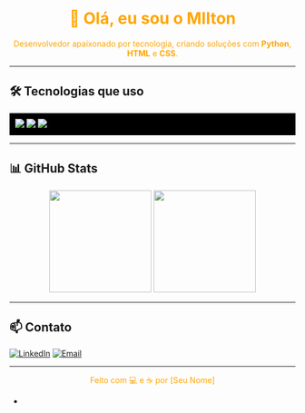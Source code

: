 <h1 align="center" style="color:orange;">👋 Olá, eu sou o MIlton</h1>

<p align="center" style="color:orange;">
  Desenvolvedor apaixonado por tecnologia, criando soluções com <strong>Python</strong>, <strong>HTML</strong> e <strong>CSS</strong>.
</p>

---

## 🛠️ Tecnologias que uso

<div style="background-color:#000; padding:10px;">
  <img src="https://img.shields.io/badge/Python-FFD43B?style=for-the-badge&logo=python&logoColor=black" />
  <img src="https://img.shields.io/badge/HTML5-E34F26?style=for-the-badge&logo=html5&logoColor=white" />
  <img src="https://img.shields.io/badge/CSS3-1572B6?style=for-the-badge&logo=css3&logoColor=white" />
</div>

---

## 📊 GitHub Stats

<div align="center">
  <img height="180em" src="https://github-readme-stats.vercel.app/api?username=milton-04&show_icons=true&theme=darcula" />
  <img height="180em" src="https://github-readme-stats.vercel.app/api/top-langs/?username=milton-04&layout=compact&theme=radical" />
</div>

---



## 📫 Contato

[![LinkedIn](https://img.shields.io/badge/LinkedIn-laranja?style=flat&logo=linkedin&logoColor=white)](https://www.linkedin.com/in/seu-usuario)
[![Email](https://img.shields.io/badge/Email-laranja?style=flat&logo=gmail&logoColor=white)](mailto:seuemail@email.com)

---

<p align="center" style="color:orange;">Feito com 💻 e ☕ por [Seu Nome]</p>



- 
